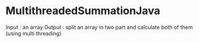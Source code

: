 # MultithreadedSummationJava
Input : an array
Output : split an array in two part and calculate both of them (using multi threading)
